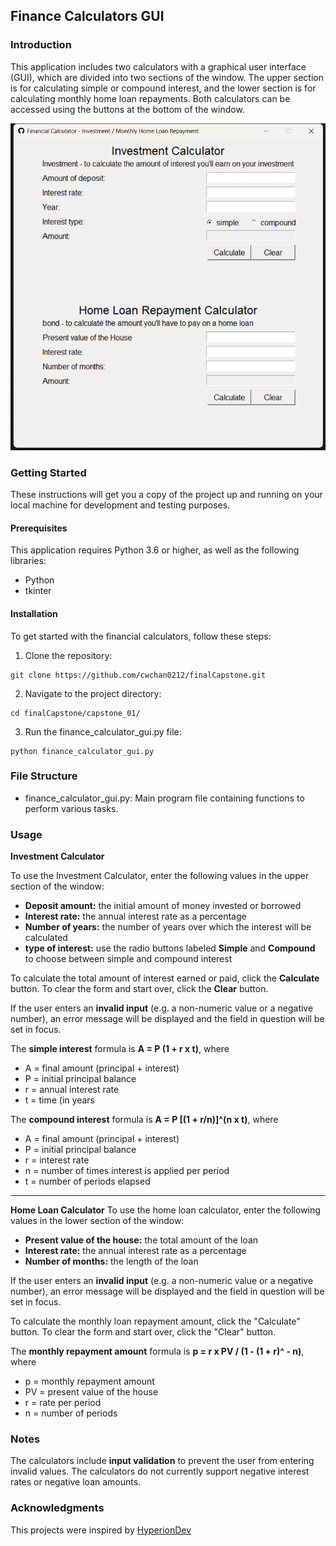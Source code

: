 ## Finance Calculators GUI

### Introduction

This application includes two calculators with a graphical user interface (GUI), which are divided into two sections of the window. The upper section is for calculating simple or compound interest, and the lower section is for calculating monthly home loan repayments. Both calculators can be accessed using the buttons at the bottom of the window.

<p align="center"><img src="./assets/capstone01-1.png" width="600" /></p>

### Getting Started
These instructions will get you a copy of the project up and running on your local machine for development and testing purposes.

#### Prerequisites
This application requires Python 3.6 or higher, as well as the following libraries:
- Python
- tkinter

#### Installation

To get started with the financial calculators, follow these steps:

1. Clone the repository:
```
git clone https://github.com/cwchan0212/finalCapstone.git
```
2. Navigate to the project directory:
```
cd finalCapstone/capstone_01/
```
3. Run the finance_calculator_gui.py file:
```
python finance_calculator_gui.py
```

### File Structure
- finance_calculator_gui.py: Main program file containing functions to perform various tasks.


### Usage
**Investment Calculator**

To use the Investment Calculator, enter the following values in the upper section of the window:

- **Deposit amount:** the initial amount of money invested or borrowed
- **Interest rate:** the annual interest rate as a percentage
- **Number of years:** the number of years over which the interest will be calculated
- **type of interest:** use the radio buttons labeled **Simple** and **Compound** to choose between simple and compound interest

To calculate the total amount of interest earned or paid, click the **Calculate** button. To clear the form and start over, click the **Clear** button.

If the user enters an **invalid input** (e.g. a non-numeric value or a negative number), an error message will be displayed and the field in question will be set in focus.

The **simple interest** formula is **A = P (1 + r x t)**, where
* A = final amount (principal + interest)
* P = initial principal balance
* r = annual interest rate
* t = time (in years


The **compound interest** formula is **A = P [(1 + r/n)]^(n x t)**, where
* A = final amount (principal + interest)
* P = initial principal balance
* r = interest rate
* n = number of times interest is applied per period
* t = number of periods elapsed

---

**Home Loan Calculator**
To use the home loan calculator, enter the following values in the lower section of the window:

* **Present value of the house:** the total amount of the loan
* **Interest rate:** the annual interest rate as a percentage
* **Number of months:** the length of the loan

If the user enters an **invalid input** (e.g. a non-numeric value or a negative number), an error message will be displayed and the field in question will be set in focus.


To calculate the monthly loan repayment amount, click the "Calculate" button. To clear the form and start over, click the "Clear" button.

The **monthly repayment amount** formula is **p = r x PV / (1 - (1 + r)^ - n)**, where
* p = monthly repayment amount
* PV = present value of the house
* r = rate per period
* n = number of periods

### Notes
The calculators include **input validation** to prevent the user from entering invalid values.
The calculators do not currently support negative interest rates or negative loan amounts.

### Acknowledgments
This projects were inspired by <a href="https://www.hyperiondev.com/" target="_blank">HyperionDev</a>